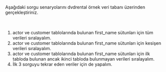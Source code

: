 Aşağıdaki sorgu senaryolarını dvdrental örnek veri tabanı üzerinden gerçekleştiriniz.<br>
<br>
<br>
1. actor ve customer tablolarında bulunan first_name sütunları için tüm verileri sıralayalım.<br>
2. actor ve customer tablolarında bulunan first_name sütunları için kesişen verileri sıralayalım.<br>
3. actor ve customer tablolarında bulunan first_name sütunları için ilk tabloda bulunan ancak ikinci tabloda bulunmayan verileri sıralayalım.<br>
4. İlk 3 sorguyu tekrar eden veriler için de yapalım.